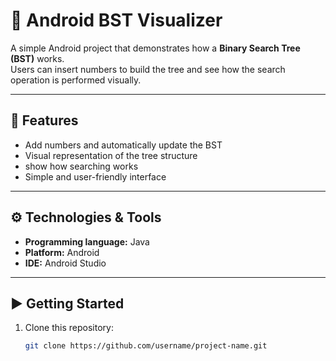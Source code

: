 # 🌳 Android BST Visualizer

A simple Android project that demonstrates how a **Binary Search Tree (BST)** works.  
Users can insert numbers to build the tree and see how the search operation is performed visually.

---

## 📱 Features
- Add numbers and automatically update the BST
- Visual representation of the tree structure
- show how searching works
- Simple and user-friendly interface

---

## ⚙️ Technologies & Tools
- **Programming language:** Java 
- **Platform:** Android
- **IDE:** Android Studio

---

## ▶️ Getting Started

1. Clone this repository:
   ```bash
   git clone https://github.com/username/project-name.git

